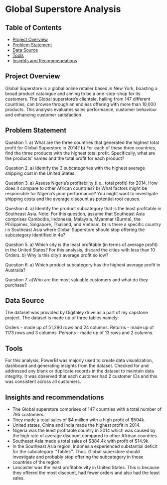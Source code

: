 # Global Superstore Analysis
 
## Table of Contents
- [Project Overview](#project-overview)
- [Problem Statement](#problem-statement)
- [Data Source](#data-source)
- [Tools](#tools)
- [Insights and Recommendations](#insights-and-recommendations)

## Project Overview
Global Superstore is a global online retailer based in New York, boasting a broad product catalogue and aiming to be a one-stop-shop for its customers. The Global superstore’s clientele, hailing from 147  different countries, can browse through an endless offering with more than 10,000 products. This analysis evaluates sales performance, customer behaviour and enhancing customer satisfaction.

## Problem Statement
Question 1. a) What are the three countries that generated the highest total profit for Global Superstore in 2014?
b) For each of these three countries, find the three products with the highest total profit. Specifically, what are the products’ names and the total profit for each product?

Question 2. a) Identify the 3 subcategories with the highest average shipping cost in the United States.

Question 3. a) Assess Nigeria’s profitability (i.e., total profit) for 2014. How does it compare to other African countries? b) What factors might be responsible for Nigeria’s poor performance? You might want to investigate shipping costs and the average discount as potential root causes.

Question 4. a) Identify the product subcategory that is the least profitable in Southeast Asia. Note: For this question, assume that Southeast Asia comprises Cambodia, Indonesia, Malaysia, Myanmar (Burma), the Philippines, Singapore, Thailand, and Vietnam. b) Is there a specific country i n Southeast Asia where Global Superstore should stop offering the subcategory identified in 4a?

Question 5. a) Which city is the least profitable (in terms of average profit) in the United States? For this analysis, discard the cities with less than 10 Orders. b) Why is this city’s average profit so low?

Question 6. a) Which product subcategory has the highest average profit in Australia?

Question 7. a)Who are the most valuable customers and what do they purchase?

## Data Source
The dataset was provided by Digitaley drive as a part of my capstone project. The dataset is made up of three tables namely:

Orders - made up of 51,290 rows and 24 columns.
Returns - made up of 1173 rows and 3 columns.
Persons - made up of 13 rows and 2 columns.

## Tools
For this analysis, PowerBI was majorly used to create data visualization, dashboard and generating insights from the dataset.
Checked for and addressed any blank or duplicate records in the dataset to maintain data integrity. It was observed that each customer had 2 customer IDs and this was consistent across all customers.

## Insights and recommendations
- The Global superstore comprises of 147 countries with a total number of 795 customers.
- They made a total sales of $4 million with a high profit of $504k.
- United states, China and India made the highest profit in 2014.
- Nigeria was the least profitable country in 2014  which was caused by the high rate of average discount compared to other African countries.
- Southeast Asia made a total sales of $884.4k with profit of $14.9k.
- In the Southeast Asia region, Indonesia experienced substantial deficit for the subcategory ''Tables''.  Thus. Global superstore should investigate and probably stop offering the subcategory in those countries of the region.
- Lancaster was the least profitable vity in United States. This is because they offered the most discount, had fewer orders and also had the least sales.










